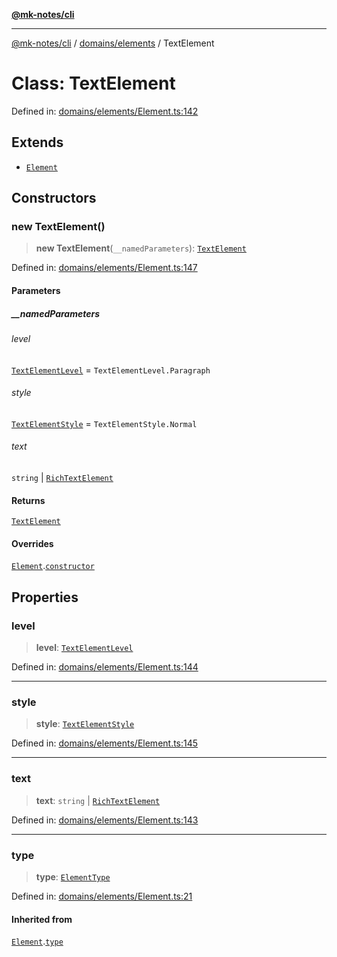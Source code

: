 [**@mk-notes/cli**](../../../README.md)

***

[@mk-notes/cli](../../../README.md) / [domains/elements](../README.md) / TextElement

# Class: TextElement

Defined in: [domains/elements/Element.ts:142](https://github.com/Myastr0/mk-notes/blob/184ba57922923e2636b5be8eb72e467e76933ed9/src/domains/elements/Element.ts#L142)

## Extends

- [`Element`](Element.md)

## Constructors

### new TextElement()

> **new TextElement**(`__namedParameters`): [`TextElement`](TextElement.md)

Defined in: [domains/elements/Element.ts:147](https://github.com/Myastr0/mk-notes/blob/184ba57922923e2636b5be8eb72e467e76933ed9/src/domains/elements/Element.ts#L147)

#### Parameters

##### \_\_namedParameters

###### level

[`TextElementLevel`](../enumerations/TextElementLevel.md) = `TextElementLevel.Paragraph`

###### style

[`TextElementStyle`](../enumerations/TextElementStyle.md) = `TextElementStyle.Normal`

###### text

`string` \| [`RichTextElement`](../type-aliases/RichTextElement.md)

#### Returns

[`TextElement`](TextElement.md)

#### Overrides

[`Element`](Element.md).[`constructor`](Element.md#constructors)

## Properties

### level

> **level**: [`TextElementLevel`](../enumerations/TextElementLevel.md)

Defined in: [domains/elements/Element.ts:144](https://github.com/Myastr0/mk-notes/blob/184ba57922923e2636b5be8eb72e467e76933ed9/src/domains/elements/Element.ts#L144)

***

### style

> **style**: [`TextElementStyle`](../enumerations/TextElementStyle.md)

Defined in: [domains/elements/Element.ts:145](https://github.com/Myastr0/mk-notes/blob/184ba57922923e2636b5be8eb72e467e76933ed9/src/domains/elements/Element.ts#L145)

***

### text

> **text**: `string` \| [`RichTextElement`](../type-aliases/RichTextElement.md)

Defined in: [domains/elements/Element.ts:143](https://github.com/Myastr0/mk-notes/blob/184ba57922923e2636b5be8eb72e467e76933ed9/src/domains/elements/Element.ts#L143)

***

### type

> **type**: [`ElementType`](../enumerations/ElementType.md)

Defined in: [domains/elements/Element.ts:21](https://github.com/Myastr0/mk-notes/blob/184ba57922923e2636b5be8eb72e467e76933ed9/src/domains/elements/Element.ts#L21)

#### Inherited from

[`Element`](Element.md).[`type`](Element.md#type-1)
